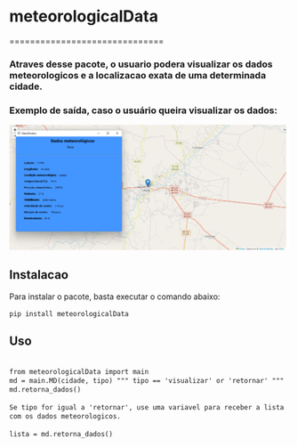 # meteorologicalData
==============================

### Atraves desse pacote, o usuario podera visualizar os dados meteorologicos e a localizacao exata de uma determinada cidade.

### Exemplo de saída, caso o usuário queira visualizar os dados:
<img src="img.png" alt="Dados meteorológicos">

## Instalacao

Para instalar o pacote, basta executar o comando abaixo:

<pre><code>pip install meteorologicalData</code></pre>

## Uso

<pre><code>
from meteorologicalData import main
md = main.MD(cidade, tipo) """ tipo == 'visualizar' or 'retornar' """
md.retorna_dados()

Se tipo for igual a 'retornar', use uma variavel para receber a lista com os dados meteorologicos.

lista = md.retorna_dados()
</code></pre>


